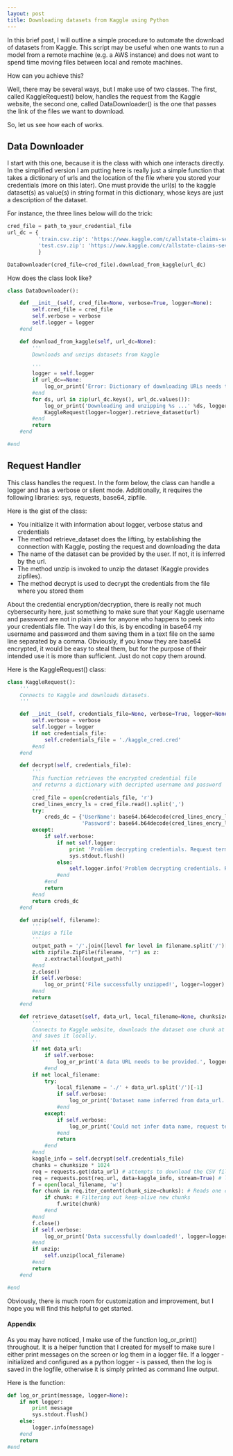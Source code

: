 ```yaml
---
layout: post
title: Downloading datasets from Kaggle using Python
---
```


In this brief post, I will outline a simple procedure to automate the download of datasets from Kaggle.
This script may be useful when one wants to run a model from a remote machine (e.g. a AWS instance) and does not want to spend time moving files between local and remote machines.

How can you achieve this?

Well, there may be several ways, but I make use of two classes. The first, called KaggleRequest() below, handles the request from the Kaggle website, the second one, called DataDownloader() is the one that passes the link of the files we want to download.

So, let us see how each of works.

## Data Downloader

I start with this one, because it is the class with which one interacts directly. In the simplified version I am putting here is really just a simple function that takes a dictionary of urls and the location of the file where you stored your credentials (more on this later). One must provide the url(s) to the kaggle dataset(s) as value(s) in string format in this dictionary, whose keys are just a description of the dataset.

For instance, the three lines below will do the trick:

```python
cred_file = path_to_your_credential_file
url_dc = {
          'train.csv.zip': 'https://www.kaggle.com/c/allstate-claims-severity/download/train.csv.zip',
          'test.csv.zip': 'https://www.kaggle.com/c/allstate-claims-severity/download/test.csv.zip',
          }

DataDownloader(cred_file=cred_file).download_from_kaggle(url_dc)
```

How does the class look like?

```python
class DataDownloader():

    def __init__(self, cred_file=None, verbose=True, logger=None):
        self.cred_file = cred_file
        self.verbose = verbose
        self.logger = logger
    #end

    def download_from_kaggle(self, url_dc=None):
        '''
        Downloads and unzips datasets from Kaggle

        '''
        logger = self.logger
        if url_dc==None:      
            log_or_print('Error: Dictionary of downloading URLs needs to be provided!', logger=logger)
        #end
        for ds, url in zip(url_dc.keys(), url_dc.values()):
            log_or_print('Downloading and unzipping %s ...' %ds, logger=logger)
            KaggleRequest(logger=logger).retrieve_dataset(url)
        #end
        return
    #end

#end
```

## Request Handler

This class handles the request. In the form below, the class can handle a logger and has a verbose or silent mode. Additionally, it requires the following libraries: sys, requests, base64, zipfile.

Here is the gist of the class:

 - You initialize it with information about logger, verbose status and credentials
 - The method retrieve_dataset does the lifting, by establishing the connection with Kaggle, posting the request and downloading the data
 - The name of the dataset can be provided by the user. If not, it is inferred by the url.
 - The method unzip is invoked to unzip the dataset (Kaggle provides zipfiles).
 - The method decrypt is used to decrypt the credentials from the file where you stored them

About the credential encryption/decryption, there is really not much cybersecurity here, just something to make sure that your Kaggle username and password are not in plain view for anyone who happens to peek into your credentials file. The way I do this, is by encoding in base64 my username and password and them saving them in a text file on the same line separated by a comma. Obviously, if you know they are base64 encrypted, it would be easy to steal them, but for the purpose of their intended use it is more than sufficient. Just do not copy them around.

Here is the KaggleRequest() class:


```python
class KaggleRequest():
    '''
    Connects to Kaggle and downloads datasets.
    '''

    def __init__(self, credentials_file=None, verbose=True, logger=None):
        self.verbose = verbose
        self.logger = logger
        if not credentials_file:
            self.credentials_file = './kaggle_cred.cred'
        #end
    #end

    def decrypt(self, credentials_file):
        '''
        This function retrieves the encrypted credential file
        and returns a dictionary with decripted username and password
        '''
        cred_file = open(credentials_file, 'r')
        cred_lines_encry_ls = cred_file.read().split(',')
        try:
            creds_dc = {'UserName': base64.b64decode(cred_lines_encry_ls[0]), 
                        'Password': base64.b64decode(cred_lines_encry_ls[1])}
        except:
            if self.verbose:
                if not self.logger:
                    print 'Problem decrypting credentials. Request terminated.'
                    sys.stdout.flush()
                else:
                    self.logger.info('Problem decrypting credentials. Request terminated.')
                #end
            #end
            return
        #end
        return creds_dc
    #end

    def unzip(self, filename):
        '''
        Unzips a file
        '''
        output_path = '/'.join([level for level in filename.split('/')[0:-1]]) + '/'
        with zipfile.ZipFile(filename, "r") as z:
            z.extractall(output_path)
        #end
        z.close()
        if self.verbose:
            log_or_print('File successfully unzipped!', logger=logger)
        #end
        return
    #end

    def retrieve_dataset(self, data_url, local_filename=None, chunksize=512, unzip=True):
        '''
        Connects to Kaggle website, downloads the dataset one chunk at a time
        and saves it locally.
        '''
        if not data_url:
            if self.verbose:
                log_or_print('A data URL needs to be provided.', logger=logger)
            #end
        if not local_filename:
            try:
                local_filename = './' + data_url.split('/')[-1]
                if self.verbose:
                    log_or_print('Dataset name inferred from data_url. It is going to be saved in the default location.', logger=logger)
                #end
            except:
                if self.verbose:
                    log_or_print('Could not infer data name, request terminated.', logger=logger)
                #end
                return
            #end
        #end
        kaggle_info = self.decrypt(self.credentials_file)
        chunks = chunksize * 1024
        req = requests.get(data_url) # attempts to download the CSV file and gets rejected because we are not logged in
        req = requests.post(req.url, data=kaggle_info, stream=True) # login to Kaggle and retrieve the data
        f = open(local_filename, 'w')
        for chunk in req.iter_content(chunk_size=chunks): # Reads one chunk at a time into memory
            if chunk: # Filtering out keep-alive new chunks
                f.write(chunk)
            #end
        #end
        f.close()
        if self.verbose:
            log_or_print('Data successfully downloaded!', logger=logger)
        #end
        if unzip:
            self.unzip(local_filename)
        #end
        return
    #end

#end
```

Obviously, there is much room for customization and improvement, but I hope you will find this helpful to get started.

#### Appendix

As you may have noticed, I make use of the function log_or_print() throughout. It is a helper function that I created for myself to make sure I either print messages on the screen or log them in a logger file. If a logger - initialized and configured as a python logger - is passed, then the log is saved in the logfile, otherwise it is simply printed as command line output.

Here is the function:

```python
def log_or_print(message, logger=None):
    if not logger:
        print message
        sys.stdout.flush()
    else:
        logger.info(message)
    #end
    return
#end
```
